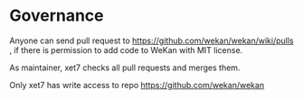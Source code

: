 # Governance

Anyone can send pull request to https://github.com/wekan/wekan/wiki/pulls ,
if there is permission to add code to WeKan with MIT license.

As maintainer, xet7 checks all pull requests and merges them.

Only xet7 has write access to repo https://github.com/wekan/wekan



